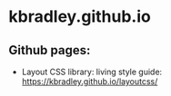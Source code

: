 # kbradley.github.io

## Github pages:
* Layout CSS library: living style guide:<br>
https://kbradley.github.io/layoutcss/
